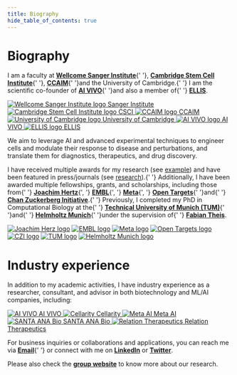 ```yaml
---
title: Biography
hide_table_of_contents: true
---
```


<div className="page--about" />

# Biography

<Layout toc={false}>

<div class="about-intro">

  <p>
    I am a faculty at <strong><a href="https://www.sanger.ac.uk/group/lotfollahi-group/">Wellcome Sanger Institute</a></strong>{' '},
    <strong><a href="https://www.stemcells.cam.ac.uk/people/affiliates/lotfollahi">Cambridge Stem Cell Institute</a></strong>{' '},
    <strong><a href="https://ccaim.cam.ac.uk/">CCAIM</a></strong>{' '}and the University of Cambridge.{' '}
    I am the scientific co-founder of <strong><a href="https://aivivo.co/">AI VIVO</a></strong>{' '}and also a member of{' '}
    <strong><a href="https://ellis.eu/">ELLIS</a></strong>.
  </p>

</div>

<div class="affiliations">
  <div class="affiliations-grid">
    <a class="logo-card" href="https://www.sanger.ac.uk/group/lotfollahi-group/" aria-label="Wellcome Sanger Institute">
      <img src="/img/logos/sanger.svg" alt="Wellcome Sanger Institute logo" />
      <span>Sanger Institute</span>
    </a>
    <a class="logo-card" href="https://www.stemcells.cam.ac.uk/people/affiliates/lotfollahi" aria-label="Cambridge Stem Cell Institute">
      <img src="/img/logos/csci.svg" alt="Cambridge Stem Cell Institute logo" />
      <span>CSCI</span>
    </a>
    <a class="logo-card" href="https://ccaim.cam.ac.uk/" aria-label="CCAIM">
      <img src="/img/logos/ccaim.svg" alt="CCAIM logo" />
      <span>CCAIM</span>
    </a>
    <a class="logo-card" href="https://www.cam.ac.uk/" aria-label="University of Cambridge">
      <img src="/img/logos/cambridge.svg" alt="University of Cambridge logo" />
      <span>University of Cambridge</span>
    </a>
    <a class="logo-card" href="https://aivivo.co/" aria-label="AI VIVO">
      <img src="/img/logos/aivivo.svg" alt="AI VIVO logo" />
      <span>AI VIVO</span>
    </a>
    <a class="logo-card" href="https://ellis.eu/" aria-label="ELLIS">
      <img src="/img/logos/ellis.svg" alt="ELLIS logo" />
      <span>ELLIS</span>
    </a>
  </div>
</div>

<p>
  We aim to leverage AI and advanced experimental techniques to engineer cells and modulate their response to disease and perturbations, and translate them for diagnostics, therapeutics, and drug discovery.
</p>

<p>
  I have received multiple awards for my research (see <a href="/blog/Bayer%20Foundation%20Early%20Excellence%20in%20Science%20Award">example</a>) and have been featured in press/journals (see <a href="/research">research</a>).{' '}
  Additionally, I have been awarded multiple fellowships, grants, and scholarships, including those from{' '}
  <strong><a href="https://www.joachim-herz-stiftung.de/en/">Joachim Hertz</a></strong>{', '}
  <strong><a href="https://www.embl.org/">EMBL</a></strong>{', '}
  <strong><a href="https://about.meta.com/">Meta</a></strong>{', '}
  <strong><a href="https://www.opentargets.org/">Open Targets</a></strong>{' '}and{' '}
  <strong><a href="https://chanzuckerberg.com/">Chan Zuckerberg Initiative</a></strong>.{' '}
  Previously, I completed my PhD in Computational Biology at the{' '}
  <strong><a href="https://www.tum.de/en/">Technical University of Munich (TUM)</a></strong>{' '}and{' '}
  <strong><a href="https://www.helmholtz-munich.de/">Helmholtz Munich</a></strong>{' '}under the supervision of{' '}
  <strong><a href="https://www.helmholtz-munich.de/en/icb/pi/fabian-theis">Fabian Theis</a></strong>.
</p>

<div class="logos-grid logos-grid--funders">
  <a class="logo-tile" href="https://www.joachim-herz-stiftung.de/en/" aria-label="Joachim Herz"><img src="/img/logos/joachimherz.svg" alt="Joachim Herz logo" /></a>
  <a class="logo-tile" href="https://www.embl.org/" aria-label="EMBL"><img src="/img/logos/embl.svg" alt="EMBL logo" /></a>
  <a class="logo-tile" href="https://about.meta.com/" aria-label="Meta"><img src="/img/logos/meta.svg" alt="Meta logo" /></a>
  <a class="logo-tile" href="https://www.opentargets.org/" aria-label="Open Targets"><img src="/img/logos/opentargets.svg" alt="Open Targets logo" /></a>
  <a class="logo-tile" href="https://chanzuckerberg.com/" aria-label="CZI"><img src="/img/logos/czi.svg" alt="CZI logo" /></a>
  <a class="logo-tile" href="https://www.tum.de/en/" aria-label="TUM"><img src="/img/logos/tum.png" alt="TUM logo" /></a>
  <a class="logo-tile" href="https://www.helmholtz-munich.de/" aria-label="Helmholtz Munich"><img src="/img/logos/helmholtz.svg" alt="Helmholtz Munich logo" /></a>
</div>

# Industry experience

<p>In addition to my academic activities, I have industry experience as a researcher, consultant, and advisor in both biotechnology and ML/AI companies, including:</p>

<div class="company-w">
  <a class="company-card" href="https://aivivo.co/" aria-label="AI VIVO">
    <img src="/img/logos/aivivo.svg" alt="AI VIVO" />
    <span>AI VIVO</span>
  </a>
  <a class="company-card" href="https://cellarity.com/" aria-label="Cellarity">
    <img src="/img/logos/cellarity.svg" alt="Cellarity" />
    <span>Cellarity</span>
  </a>
  <a class="company-card" href="https://ai.facebook.com/" aria-label="Meta AI">
    <img src="/img/logos/meta.svg" alt="Meta AI" />
    <span>Meta AI</span>
  </a>
  <a class="company-card" href="https://www.santaanabio.com/" aria-label="SANTA ANA Bio">
    <img src="/img/logos/santaanabio.svg" alt="SANTA ANA Bio" />
    <span>SANTA ANA Bio</span>
  </a>
  <a class="company-card" href="https://www.relationrx.com/" aria-label="Relation Therapeutics">
    <img src="/img/logos/relation.svg" alt="Relation Therapeutics" />
    <span>Relation Therapeutics</span>
  </a>
</div>

<div class="about-cta">
  <p>
    For business inquiries or collaborations and applications, you can reach me via <strong><a href="mailto:ml19@sanger.ac.uk">Email</a></strong>{' '}
    or connect with me on <strong><a href="https://www.linkedin.com/in/mlotfollahi/">LinkedIn</a></strong> or <strong><a href="https://twitter.com/mo_lotfollahi">Twitter</a></strong>.
  </p>
</div>

<p>Please also check the <strong><a href="https://www.sanger.ac.uk/group/lotfollahi-group/">group website</a></strong> to know more about our research.</p>
</Layout>
